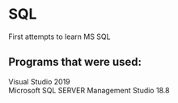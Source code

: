 # SQL
First attempts to learn MS SQL

## Programs that were used:  
Visual Studio 2019  
Microsoft SQL SERVER Management Studio 18.8
